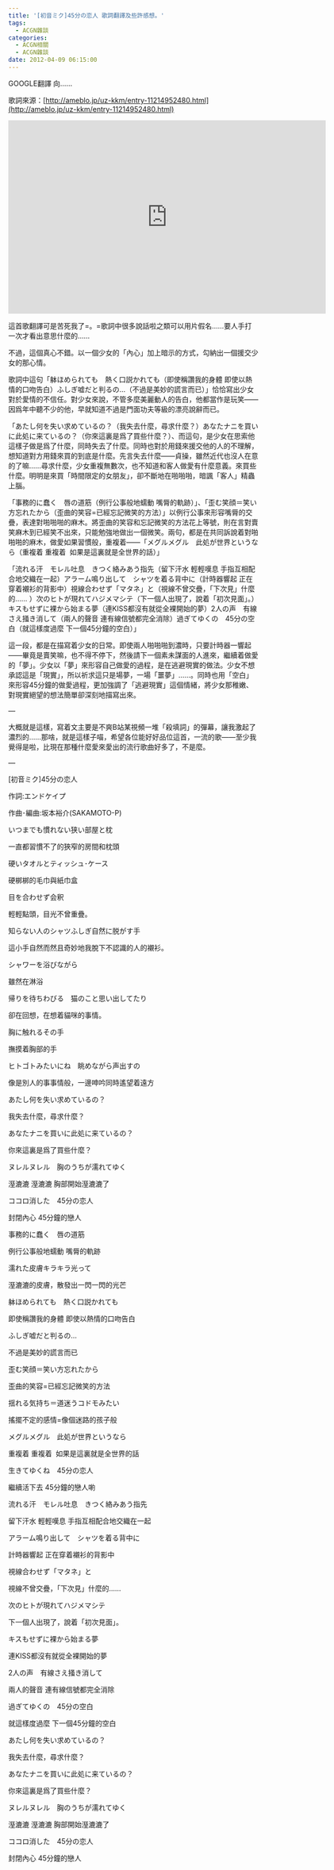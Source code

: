 ```yaml
---
title: '[初音ミク]45分の恋人 歌詞翻譯及些許感想。'
tags:
  - ACGN雜談
categories:
  - ACGN相關
  - ACGN雜談
date: 2012-04-09 06:15:00
---
```


GOOGLE翻譯 向……

歌詞來源：[http://ameblo.jp/uz-kkm/entry-11214952480.html](http://ameblo.jp/uz-kkm/entry-11214952480.html)
<div class="video-container"><iframe class='youtube-player' type='text/html' width='640' height='390' src='https://www.youtube.com/embed/niuZDMZb-NY?version=3&#038;rel=1&#038;fs=1&#038;autohide=2&#038;showsearch=0&#038;showinfo=1&#038;iv_load_policy=1&#038;wmode=transparent' allowfullscreen='true' style='border:0;'></iframe></div>

這首歌翻譯可是苦死我了=。=歌詞中很多說話啦之類可以用片假名……要人手打一次才看出意思什麼的……

不過，這個真心不錯。以一個少女的「內心」加上暗示的方式，勾納出一個援交少女的那心情。
<a name="more"></a>

歌詞中這句「躰ほめられても　熱く口説かれても（即使稱讚我的身體 即使以熱情的口吻告白）ふしぎ嘘だと判るの…（不過是美妙的謊言而已）」恰恰寫出少女對於愛情的不信任。對少女來說，不管多麼美麗動人的告白，他都當作是玩笑——因爲年中聽不少的他，早就知道不過是門面功夫等級的漂亮說辭而已。

「あたし何を失い求めているの？（我失去什麼，尋求什麼？）あなたナニを買いに此処に来ているの？（你來這裏是爲了買些什麼？）、而這句，是少女在思索他這樣子做是爲了什麼，同時失去了什麼。同時也對於用錢來援交他的人的不理解，想知道對方用錢來買的到底是什麼。先言失去什麼——貞操，雖然近代也沒人在意的了嘛……尋求什麼，少女重複無數次，也不知道和客人做愛有什麼意義。來買些什麼。明明是來買「時間限定的女朋友」，卻不斷地在啪啪啪，暗諷「客人」精蟲上腦。

「事務的に蠢く　唇の道筋（例行公事般地蠕動 嘴脣的軌跡）」、「歪む笑顔＝笑い方忘れたから（歪曲的笑容=已經忘記微笑的方法）」以例行公事來形容嘴脣的交疊，表達對啪啪啪的麻木。將歪曲的笑容和忘記微笑的方法花上等號，則在言對賣笑麻木到已經笑不出來，只能勉強地做出一個微笑。兩句，都是在共同訴說着對啪啪啪的麻木，做愛如果習慣般，重複着——「メグルメグル　此処が世界というなら（重複着 重複着  如果是這裏就是全世界的話）」

「流れる汗　モレル吐息　きつく絡みあう指先（留下汗水 輕輕嘆息 手指互相配合地交織在一起）アラーム鳴り出して　シャツを着る背中に（計時器響起 正在穿着襯衫的背影中）視線合わせず「マタネ」と（視線不曾交疊，「下次見」什麼的…… ）次のヒトが現れてハジメマシテ（下一個人出現了，說着「初次見面」。）キスもせずに裸から始まる夢（連KISS都沒有就從全裸開始的夢）2人の声　有線さえ掻き消して（兩人的聲音 連有線信號都完全消除）過ぎてゆくの　45分の空白（就這樣度過麼 下一個45分鐘的空白）」

這一段，都是在描寫着少女的日常。即使兩人啪啪啪到濃時，只要計時器一響起——畢竟是賣笑嘛，也不得不停下，然後請下一個素未謀面的人進來，繼續着做愛的「夢」。少女以「夢」來形容自己做愛的過程，是在逃避現實的做法。少女不想承認這是「現實」，所以祈求這只是場夢，一場「噩夢」……。同時也用「空白」來形容45分鐘的做愛過程，更加強調了「逃避現實」這個情緒，將少女那稚嫩、對現實絕望的想法簡單卻深刻地描寫出來。

&#8212;

大概就是這樣，寫着文主要是不爽B站某視頻一堆「殺填詞」的彈幕，讓我激起了濃烈的……那啥，就是這樣子喵，希望各位能好好品位這首，一流的歌——至少我覺得是啦，比現在那種什麼愛來愛出的流行歌曲好多了，不是麼。

&#8212;

[初音ミク]45分の恋人

作詞:エンドケイプ

作曲･編曲:坂本裕介(SAKAMOTO-P)

いつまでも慣れない狭い部屋と枕

一直都習慣不了的狹窄的房間和枕頭

硬いタオルとティッシュ･ケース

硬梆梆的毛巾與紙巾盒

目を合わせず会釈

輕輕點頭，目光不曾重疊。

知らない人のシャツふしぎ自然に脱がす手

這小手自然而然且奇妙地我脫下不認識的人的襯衫。

シャワーを浴びながら

雖然在淋浴

帰りを待ちわびる　猫のこと思い出してたり

卻在回想，在想着貓咪的事情。

胸に触れるその手

撫摸着胸部的手

ヒトゴトみたいにね　眺めながら声出すの

像是別人的事事情般，一邊呻吟同時遙望着遠方

あたし何を失い求めているの？

我失去什麼，尋求什麼？

あなたナニを買いに此処に来ているの？

你來這裏是爲了買些什麼？

ヌレルヌレル　胸のうちが濡れてゆく

溼漉漉 溼漉漉 胸部開始溼漉漉了

ココロ消した　45分の恋人

封閉內心 45分鐘的戀人

事務的に蠢く　唇の道筋

例行公事般地蠕動 嘴脣的軌跡

濡れた皮膚キラキラ光って

溼漉漉的皮膚，散發出一閃一閃的光芒

躰ほめられても　熱く口説かれても

即使稱讚我的身體 即使以熱情的口吻告白

ふしぎ嘘だと判るの…

不過是美妙的謊言而已

歪む笑顔＝笑い方忘れたから

歪曲的笑容=已經忘記微笑的方法

揺れる気持ち＝道迷うコドモみたい

搖擺不定的感情=像個迷路的孩子般

メグルメグル　此処が世界というなら

重複着 重複着  如果是這裏就是全世界的話

生きてゆくね　45分の恋人

繼續活下去 45分鐘的戀人喲

流れる汗　モレル吐息　きつく絡みあう指先

留下汗水 輕輕嘆息 手指互相配合地交織在一起

アラーム鳴り出して　シャツを着る背中に

計時器響起 正在穿着襯衫的背影中

視線合わせず「マタネ」と

視線不曾交疊，「下次見」什麼的……

次のヒトが現れてハジメマシテ

下一個人出現了，說着「初次見面」。

キスもせずに裸から始まる夢

連KISS都沒有就從全裸開始的夢

2人の声　有線さえ掻き消して

兩人的聲音 連有線信號都完全消除

過ぎてゆくの　45分の空白

就這樣度過麼 下一個45分鐘的空白

あたし何を失い求めているの？

我失去什麼，尋求什麼？

あなたナニを買いに此処に来ているの？

你來這裏是爲了買些什麼？

ヌレルヌレル　胸のうちが濡れてゆく

溼漉漉 溼漉漉 胸部開始溼漉漉了

ココロ消した　45分の恋人

封閉內心 45分鐘的戀人